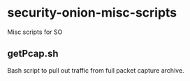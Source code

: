 # security-onion-misc-scripts
Misc scripts for SO

getPcap.sh
--------------
Bash script to pull out traffic from full packet capture archive.
